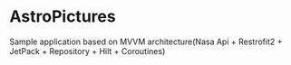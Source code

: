 # AstroPictures
Sample application based on MVVM architecture(Nasa Api + Restrofit2 + JetPack + Repository + Hilt + Coroutines)
